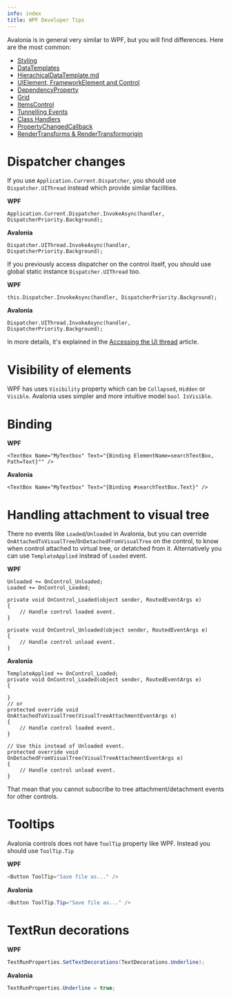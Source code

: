 ```yaml
---
info: index
title: WPF Developer Tips
---
```


Avalonia is in general very similar to WPF, but you will find differences. Here are the most common:

* [Styling](styling)
* [DataTemplates](datatemplates)
* [HierachicalDataTemplate.md](hierachicaldatatemplate)
* [UIElement, FrameworkElement and Control
](uielement-frameworkelement-and-control)
* [DependencyProperty](dependencyproperty)
* [Grid](grid)
* [ItemsControl](itemscontrol)
* [Tunnelling Events](tunnelling-events)
* [Class Handlers](class-handlers)
* [PropertyChangedCallback](propertychangedcallback)
* [RenderTransforms & RenderTransformorigin](rendertransforms-and-rendertransformorigin)


# Dispatcher changes

If you use `Application.Current.Dispatcher`, you should use `Dispatcher.UIThread` instead which provide similar facilities.

**WPF**
```
Application.Current.Dispatcher.InvokeAsync(handler, DispatcherPriority.Background);
```

**Avalonia**
```
Dispatcher.UIThread.InvokeAsync(handler, DispatcherPriority.Background);
```

If you previously access dispatcher on the control itself, you should use global static instance `Dispatcher.UIThread` too.

**WPF**
```
this.Dispatcher.InvokeAsync(handler, DispatcherPriority.Background);
```

**Avalonia**
```
Dispatcher.UIThread.InvokeAsync(handler, DispatcherPriority.Background);
```

In more details, it's explained in the [Accessing the UI thread](../guides/basics/accessing-the-ui-thread.md) article.

# Visibility of elements

WPF has uses `Visibility` property which can be `Collapsed`, `Hidden` or `Visible`. Avalonia uses simpler and more intuitive model `bool IsVisible`.

# Binding

**WPF**
```
<TextBox Name="MyTextbox" Text="{Binding ElementName=searchTextBox, Path=Text}"" />
```

**Avalonia**
```
<TextBox Name="MyTextbox" Text="{Binding #searchTextBox.Text}" />
```

# Handling attachment to visual tree

There no events like `Loaded`/`Unloaded` in Avalonia, but you can override `OnAttachedToVisualTree`/`OnDetachedFromVisualTree` on the control, to know when control attached to virtual tree, or detatched from it. Alternatively you can use `TemplateApplied` instead of `Loaded` event.

**WPF**
```
Unloaded += OnControl_Unloaded;
Loaded += OnControl_Loaded;

private void OnControl_Loaded(object sender, RoutedEventArgs e)
{
    // Handle control loaded event.
}

private void OnControl_Unloaded(object sender, RoutedEventArgs e)
{
    // Handle control unload event.
}
```

**Avalonia**
```
TemplateApplied += OnControl_Loaded;
private void OnControl_Loaded(object sender, RoutedEventArgs e)
{

}
// or
protected override void OnAttachedToVisualTree(VisualTreeAttachmentEventArgs e)
{
    // Handle control loaded event.
}

// Use this instead of Unloaded event.
protected override void OnDetachedFromVisualTree(VisualTreeAttachmentEventArgs e)
{
    // Handle control unload event.
}
```
That mean that you cannot subscribe to tree attachment/detachment events for other controls.


# Tooltips

Avalonia controls does not have `ToolTip` property like WPF. Instead you should use `ToolTip.Tip`

**WPF**
```csharp
<Button ToolTip="Save file as..." />
```

**Avalonia**
```csharp
<Button ToolTip.Tip="Save file as..." />
```

# TextRun decorations

**WPF**
```csharp
TextRunProperties.SetTextDecorations(TextDecorations.Underline);
```

**Avalonia**
```csharp
TextRunProperties.Underline = true;
```
